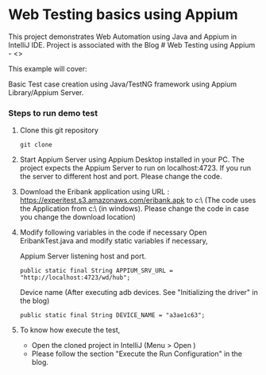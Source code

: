 # Web Testing basics using Appium

This project demonstrates Web Automation using Java and Appium in IntelliJ IDE.
Project is associated with the Blog  # Web Testing using Appium - <>

This example will cover:

Basic Test case creation using Java/TestNG framework using Appium Library/Appium Server.

### Steps to run demo test

1. Clone this git repository

	```
	git clone
	```

2. Start Appium Server using Appium Desktop installed in your PC.
   The project expects the Appium Server to run on localhost:4723. If you run the server to different host and port. Please change the code.

3. Download the Eribank application using URL : https://experitest.s3.amazonaws.com/eribank.apk to c:\\  (The code uses the Application from c:\\ (in windows). Please change the code in case you   change the download location)

4. Modify following variables in the code if necessary
   Open EribankTest.java and modify static variables if necessary,

      Appium Server listening host and port.

      ```
      public static final String APPIUM_SRV_URL = "http://localhost:4723/wd/hub";
      ```

      Device name (After executing adb devices. See "Initializing the driver" in the blog)

      ```
      public static final String DEVICE_NAME = "a3ae1c63";
      ```


5. To know how execute the test,
      * Open the cloned project in IntelliJ (Menu > Open )
      * Please follow the section "Execute the Run Configuration" in the blog.

